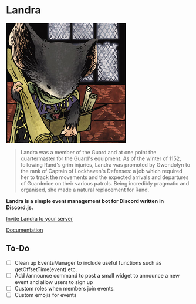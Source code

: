 # Landra
![](docs/media/landra.png)

> Landra was a member of the Guard and at one point the quartermaster for the Guard's equipment. As of the winter of 1152, following Rand's grim injuries, Landra was promoted by Gwendolyn to the rank of Captain of Lockhaven's Defenses: a job which required her to track the movements and the expected arrivals and departures of Guardmice on their various patrols. Being incredibly pragmatic and organised, she made a natural replacement for Rand.

**Landra is a simple event management bot for Discord written in Discord.js.**

[Invite Landra to your server](https://discord.com/api/oauth2/authorize?client_id=881679533181390919&permissions=133184&scope=bot%20applications.commands)

[Documentation](http://landra.mage.black)

## To-Do
- [ ] Clean up EventsManager to include useful functions such as getOffsetTime(event) etc.
- [ ] Add /announce command to post a small widget to announce a new event and allow users to sign up
- [ ] Custom roles when members join events.
- [ ] Custom emojis for events
